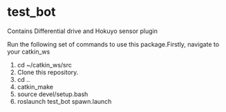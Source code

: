 # test_bot

Contains Differential drive and Hokuyo sensor plugin

Run the following set of commands to use this package.Firstly, navigate to your catkin_ws
1) cd ~/catkin_ws/src
2) Clone this repository.
3) cd ..
4) catkin_make
5) source devel/setup.bash
6) roslaunch test_bot spawn.launch
